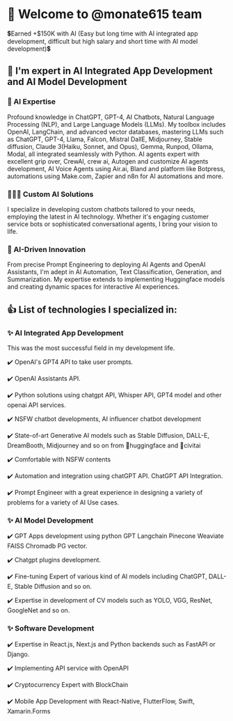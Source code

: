 <h1>👋 Welcome to @monate615 team</h1>
<p>💲Earned +$150K with AI (Easy but long time with AI integrated app development, difficult but high salary and short time with AI model development)💲</p>
<h2>💪 I'm expert in AI Integrated App Development and AI Model Development</h2>
<h3>💎 AI Expertise</h3>
<p>Profound knowledge in ChatGPT, GPT-4, AI Chatbots, Natural Language Processing (NLP), and Large Language Models (LLMs). My toolbox includes OpenAI, LangChain, and advanced vector databases, mastering LLMs such as ChatGPT, GPT-4, Llama, Falcon, Mistral DallE, Midjourney, Stable diffusion, Claude 3(Haiku, Sonnet, and Opus), Gemma, Runpod, Ollama, Modal, all integrated seamlessly with Python. AI agents expert with excellent grip over, CrewAI, crew ai, Autogen and customize AI agents development, AI Voice Agents using Air.ai, Bland and platform like Botpress, automations using Make.com, Zapier and n8n for AI automations and more.</p>
<h3>👨🏼‍💻 Custom AI Solutions</h3>
<p>I specialize in developing custom chatbots tailored to your needs, employing the latest in AI technology. Whether it's engaging customer service bots or sophisticated conversational agents, I bring your vision to life.</p>
<h3>🦾 AI-Driven Innovation</h3>
<p>From precise Prompt Engineering to deploying AI Agents and OpenAI Assistants, I'm adept in AI Automation, Text Classification, Generation, and Summarization. My expertise extends to implementing Huggingface models and creating dynamic spaces for interactive AI experiences.</p>
<h2>👍 List of technologies I specialized in:</h2>
<h3>✨ AI Integrated App Development</h3>
This was the most successful field in my development life.
<p>✔️ OpenAI's GPT4 API to take user prompts.</p>
<p>✔️ OpenAI Assistants API.</p>
<p>✔️ Python solutions using chatgpt API, Whisper API, GPT4 model and other openai API services.</p>
<p>✔️ NSFW chatbot developments, AI influencer chatbot development</p>
<p>✔️ State-of-art Generative AI models such as Stable Diffusion, DALL-E, DreamBooth, Midjourney and so on from 💖huggingface and 💖civitai</p>
<p>✔️ Comfortable with NSFW contents</p>
<p>✔️ Automation and integration using chatGPT API. ChatGPT API Integration.</p>
<p>✔️ Prompt Engineer with a great experience in designing a variety of problems for a variety of AI Use cases.</p>
<h3>✨ AI Model Development</h3>
<p>✔️ GPT Apps development using python GPT Langchain Pinecone Weaviate FAISS Chromadb PG vector.</p>
<p>✔️ Chatgpt plugins development.</p>
<p>✔️ Fine-tuning Expert of various kind of AI models including ChatGPT, DALL-E, Stable Diffusion and so on.</p>
<p>✔️ Expertise in development of CV models such as YOLO, VGG, ResNet, GoogleNet and so on.</p>
<h3>✨ Software Development</h3>
<p>✔️ Expertise in React.js, Next.js and Python backends such as FastAPI or Django.</p>
<p>✔️ Implementing API service with OpenAPI</p>
<p>✔️ Cryptocurrency Expert with BlockChain</p>
<p>✔️ Mobile App Development with React-Native, FlutterFlow, Swift, Xamarin.Forms</p>
